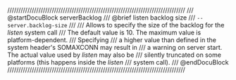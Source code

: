 ////////////////////////////////////////////////////////////////////////////////
/// @startDocuBlock serverBacklog
/// @brief listen backlog size
/// `--server.backlog-size`
///
/// Allows to specify the size of the backlog for the *listen* system call
/// The default value is 10. The maximum value is platform-dependent.
/// Specifying
/// a higher value than defined in the system header's SOMAXCONN may result in
/// a warning on server start. The actual value used by *listen* may also be
/// silently truncated on some platforms (this happens inside the *listen*
/// system call).
/// @endDocuBlock
////////////////////////////////////////////////////////////////////////////////